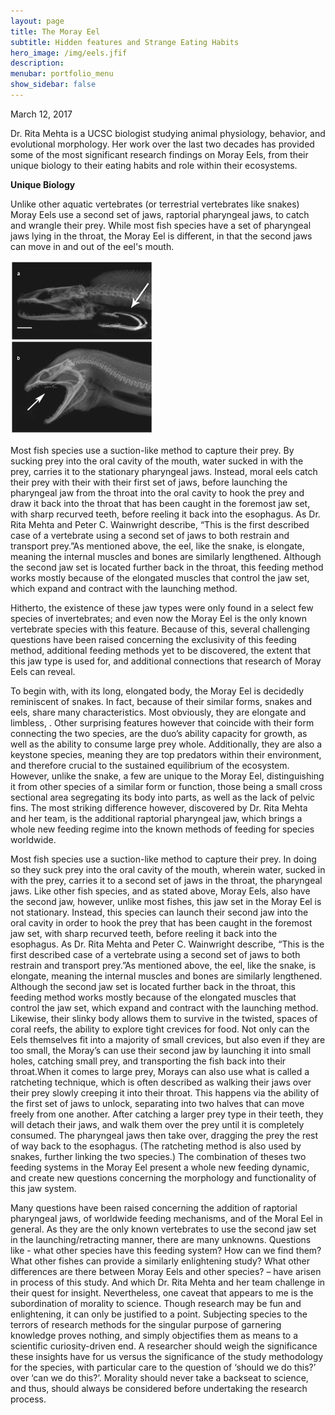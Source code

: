 ```yaml
---
layout: page
title: The Moray Eel
subtitle: Hidden features and Strange Eating Habits
hero_image: /img/eels.jfif
description: 
menubar: portfolio_menu
show_sidebar: false    	
---
```


March 12, 2017



Dr. Rita Mehta is a UCSC biologist studying animal physiology, behavior, and evolutional morphology. Her work over the last two decades has provided some of the most significant research findings on Moray Eels, from their unique biology to their eating habits and role within their ecosystems.

**Unique Biology**

Unlike other aquatic vertebrates (or terrestrial vertebrates like snakes) Moray Eels use a second set of jaws, raptorial pharyngeal jaws, to catch and wrangle their prey. While most fish species have a set of pharyngeal jaws lying in the throat, the Moray Eel is different, in that the second jaws can move in and out of the eel's mouth.

![](/img/moray-eel-jaw.jpg)

Most fish species use a suction-like method to capture their prey. By sucking prey into the oral cavity of the mouth, water sucked in with the prey, carries it to the stationary pharyngeal jaws. Instead, moral eels catch their prey with their with their first set of jaws, before launching the pharyngeal jaw from the throat into the oral cavity to hook the prey and draw it back into the throat that has been caught in the foremost jaw set, with sharp recurved teeth, before reeling it back into the esophagus. As Dr. Rita Mehta and Peter C. Wainwright describe, “This is the first described case of a vertebrate using a second set of jaws to both restrain and transport prey.”As mentioned above, the eel, like the snake, is elongate, meaning the internal muscles and bones are similarly lengthened. Although the second jaw set is located further back in the throat, this feeding method works mostly because of the elongated muscles that control the jaw set, which expand and contract with the launching method. 



Hitherto, the existence of these jaw types were only found in a select few species of invertebrates; and even now the Moray Eel is the only known vertebrate species with this feature. Because of this, several challenging questions have been raised concerning the exclusivity of this feeding method, additional feeding methods yet to be discovered, the extent that this jaw type is used for, and additional connections that research of Moray Eels can reveal.

To begin with, with its long, elongated body, the Moray Eel is decidedly reminiscent of snakes. In fact, because of their similar forms, snakes and eels, share many characteristics. Most obviously, they are elongate and limbless, . Other surprising features however that coincide with their form connecting the two species, are the duo’s ability capacity for growth, as well as the ability to consume large prey whole. Additionally, they are also a keystone species, meaning they are top predators within their environment, and therefore crucial to the sustained equilibrium of the ecosystem. However, unlike the snake, a few are unique to the Moray Eel, distinguishing it from other species of a similar form or function, those being a small cross sectional area segregating its body into parts, as well as the lack of pelvic fins. The most striking difference however, discovered by Dr. Rita Mehta and her team, is the additional raptorial pharyngeal jaw, which brings a whole new feeding regime into the known methods of feeding for species worldwide.

Most fish species use a suction-like method to capture their prey. In doing so they suck prey into the oral cavity of the mouth, wherein water, sucked in with the prey, carries it to a second set of jaws in the throat, the pharyngeal jaws. Like other fish species, and as stated above, Moray Eels, also have the second jaw, however, unlike most fishes, this jaw set in the Moray Eel is not stationary. Instead, this species can launch their second jaw into the oral cavity in order to hook the prey that has been caught in the foremost jaw set, with sharp recurved teeth, before reeling it back into the esophagus. As Dr. Rita Mehta and Peter C. Wainwright describe, “This is the first described case of a vertebrate using a second set of jaws to both restrain and transport prey.”As mentioned above, the eel, like the snake, is elongate, meaning the internal muscles and bones are similarly lengthened. Although the second jaw set is located further back in the throat, this feeding method works mostly because of the elongated muscles that control the jaw set, which expand and contract with the launching method. Likewise, their slinky body allows them to survive in the twisted, spaces of coral reefs, the ability to explore tight crevices for food. Not only can the Eels themselves fit into a majority of small crevices, but also even if they are too small, the Moray’s can use their second jaw by launching it into small holes, catching small prey, and transporting the fish back into their throat.When it comes to large prey, Morays can also use what is called a ratcheting technique, which is often described as walking their jaws over their prey slowly creeping it into their throat. This happens via the ability of the first set of jaws to unlock, separating into two halves that can move freely from one another. After catching a larger prey type in their teeth, they will detach their jaws, and walk them over the prey until it is completely consumed. The pharyngeal jaws then take over, dragging the prey the rest of way back to the esophagus. (The ratcheting method is also used by snakes, further linking the two species.) The combination of theses two feeding systems in the Moray Eel present a whole new feeding dynamic, and create new questions concerning the morphology and functionality of this jaw system.

Many questions have been raised concerning the addition of raptorial pharyngeal jaws, of worldwide feeding mechanisms, and of the Moral Eel in general. As they are the only known vertebrates to use the second jaw set in the launching/retracting manner, there are many unknowns. Questions like - what other species have this feeding system? How can we find them? What other fishes can provide a similarly enlightening study? What other differences are there between Moray Eels and other species? – have arisen in process of this study. And which Dr. Rita Mehta and her team challenge in their quest for insight. Nevertheless, one caveat that appears to me is the subordination of morality to science. Though research may be fun and enlightening, it can only be justified to a point. Subjecting species to the terrors of research methods for the singular purpose of garnering knowledge proves nothing, and simply objectifies them as means to a scientific curiosity-driven end. A researcher should weigh the significance these insights have for us versus the significance of the study methodology for the species, with particular care to the question of ‘should we do this?’ over ‘can we do this?’. Morality should never take a backseat to science, and thus, should always be considered before undertaking the research process.
